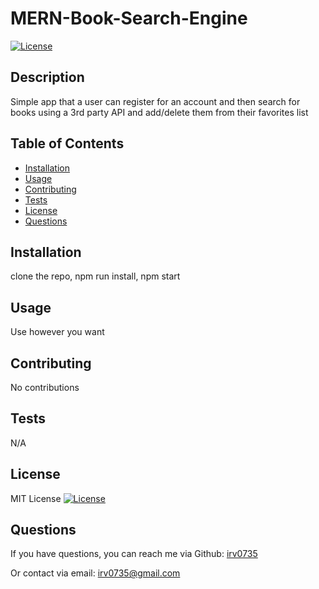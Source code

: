 # MERN-Book-Search-Engine
  
  [![License](https://img.shields.io/badge/License-MIT-yellow.svg)](https://opensource.org/licenses/MIT)
  
  ## Description
  Simple app that a user can register for an account and then search for books using a 3rd party API and add/delete them from their favorites list

  ## Table of Contents
  * [Installation](#installation)
  * [Usage](#usage)
  * [Contributing](#contributing)
  * [Tests](#tests)
  * [License](#license)
  * [Questions](#questions)
  
  ## Installation
  clone the repo, npm run install, npm start

  ## Usage
  Use however you want

  ## Contributing
  No contributions

  ## Tests
  N/A

  ## License
  MIT License
  [![License](https://img.shields.io/badge/License-MIT-yellow.svg)](https://opensource.org/licenses/MIT)

  ## Questions
  If you have questions, you can reach me via Github:
  [irv0735](https://github.com/irv0735)

  Or contact via email:
  irv0735@gmail.com


